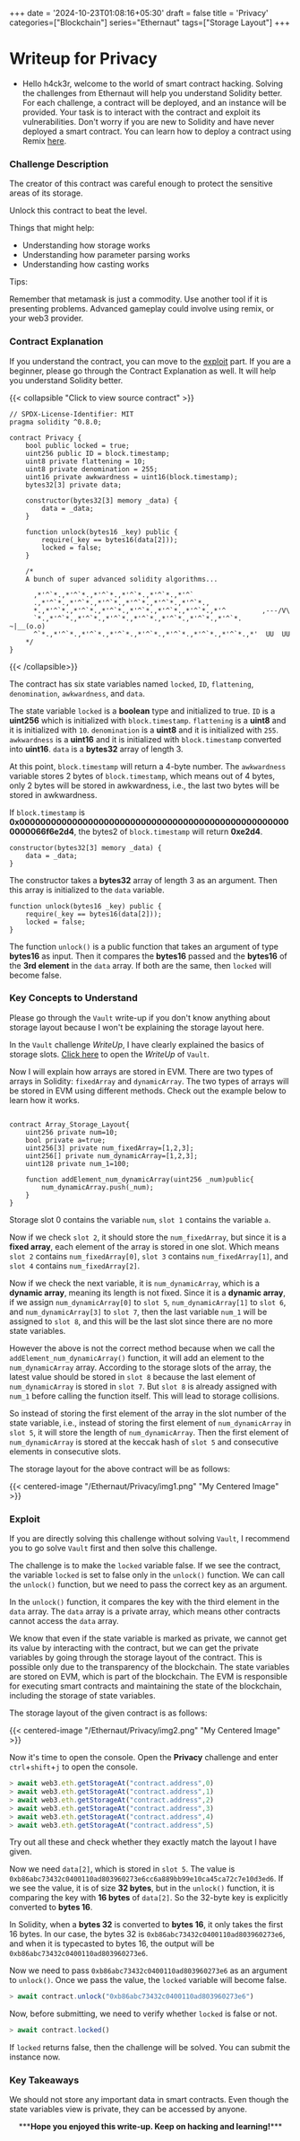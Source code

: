 +++
date = '2024-10-23T01:08:16+05:30'
draft = false
title = 'Privacy'
categories=["Blockchain"]
series="Ethernaut"
tags=["Storage Layout"]
+++

# Writeup for Privacy

- Hello h4ck3r, welcome to the world of smart contract hacking. Solving the challenges from Ethernaut will help you understand Solidity better. For each challenge, a contract will be deployed, and an instance will be provided. Your task is to interact with the contract and exploit its vulnerabilities. Don't worry if you are new to Solidity and have never deployed a smart contract. You can learn how to deploy a contract using Remix [here](https://youtu.be/3xNFZI8Ste4?si=i3cWN87OpX85zp6k).

### Challenge Description

The creator of this contract was careful enough to protect the sensitive areas of its storage.

Unlock this contract to beat the level.

Things that might help:

- Understanding how storage works
- Understanding how parameter parsing works
- Understanding how casting works

Tips:

Remember that metamask is just a commodity. Use another tool if it is presenting problems. Advanced gameplay could involve using remix, or your web3 provider.

### Contract Explanation

If you understand the contract, you can move to the [exploit](#exploit) part. If you are a beginner, please go through the Contract Explanation as well. It will help you understand Solidity better.

{{< collapsible "Click to view source contract" >}}

```solidity
// SPDX-License-Identifier: MIT
pragma solidity ^0.8.0;

contract Privacy {
    bool public locked = true;
    uint256 public ID = block.timestamp;
    uint8 private flattening = 10;
    uint8 private denomination = 255;
    uint16 private awkwardness = uint16(block.timestamp);
    bytes32[3] private data;

    constructor(bytes32[3] memory _data) {
        data = _data;
    }

    function unlock(bytes16 _key) public {
        require(_key == bytes16(data[2]));
        locked = false;
    }

    /*
    A bunch of super advanced solidity algorithms...

      ,*'^`*.,*'^`*.,*'^`*.,*'^`*.,*'^`*.,*'^`
      .,*'^`*.,*'^`*.,*'^`*.,*'^`*.,*'^`*.,*'^`*.,
      *.,*'^`*.,*'^`*.,*'^`*.,*'^`*.,*'^`*.,*'^`*.,*'^         ,---/V\
      `*.,*'^`*.,*'^`*.,*'^`*.,*'^`*.,*'^`*.,*'^`*.,*'^`*.    ~|__(o.o)
      ^`*.,*'^`*.,*'^`*.,*'^`*.,*'^`*.,*'^`*.,*'^`*.,*'^`*.,*'  UU  UU
    */
}

```

{{< /collapsible>}}

The contract has six state variables named `locked`, `ID`, `flattening`, `denomination`, `awkwardness`, and `data`.

The state variable `locked` is a **boolean** type and initialized to true. `ID` is a **uint256** which is initialized with `block.timestamp`. `flattening` is a **uint8** and it is initialized with `10`. `denomination` is a **uint8** and it is initialized with `255`. `awkwardness` is a **uint16** and it is initialized with `block.timestamp` converted into **uint16**. `data` is a **bytes32** array of length 3.

At this point, `block.timestamp` will return a 4-byte number. The `awkwardness` variable stores 2 bytes of `block.timestamp`, which means out of 4 bytes, only 2 bytes will be stored in awkwardness, i.e., the last two bytes will be stored in awkwardness.

If `block.timestamp` is **0x0000000000000000000000000000000000000000000000000000000066f6e2d4**, the bytes2 of `block.timestamp` will return **0xe2d4**.

```solidity
constructor(bytes32[3] memory _data) {
    data = _data;
}
```

The constructor takes a **bytes32** array of length 3 as an argument. Then this array is initialized to the `data` variable.

```solidity
function unlock(bytes16 _key) public {
    require(_key == bytes16(data[2]));
    locked = false;
}
```

The function `unlock()` is a public function that takes an argument of type **bytes16** as input. Then it compares the **bytes16** passed and the **bytes16** of the **3rd element** in the `data` array. If both are the same, then `locked` will become false.

### Key Concepts to Understand

Please go through the `Vault` write-up if you don't know anything about storage layout because I won't be explaining the storage layout here.

In the `Vault` challenge _WriteUp_, I have clearly explained the basics of storage slots. [Click here](./../Vault/WriteUp.md) to open the _WriteUp_ of `Vault`.

Now I will explain how arrays are stored in EVM. There are two types of arrays in Solidity: `fixedArray` and `dynamicArray`. The two types of arrays will be stored in EVM using different methods. Check out the example below to learn how it works.

```solidity

contract Array_Storage_Layout{
    uint256 private num=10;
    bool private a=true;
    uint256[3] private num_fixedArray=[1,2,3];
    uint256[] private num_dynamicArray=[1,2,3];
    uint128 private num_1=100;

    function addElement_num_dynamicArray(uint256 _num)public{
        num_dynamicArray.push(_num);
    }
}

```

Storage slot 0 contains the variable `num`, `slot 1` contains the variable `a`.

Now if we check `slot 2`, it should store the `num_fixedArray`, but since it is a **fixed array**, each element of the array is stored in one slot. Which means `slot 2` contains `num_fixedArray[0]`, `slot 3` contains `num_fixedArray[1]`, and `slot 4` contains `num_fixedArray[2]`.

Now if we check the next variable, it is `num_dynamicArray`, which is a **dynamic array**, meaning its length is not fixed. Since it is a **dynamic array**, if we assign `num_dynamicArray[0]` to `slot 5`, `num_dynamicArray[1]` to `slot 6`, and `num_dynamicArray[3]` to `slot 7`, then the last variable `num_1` will be assigned to `slot 8`, and this will be the last slot since there are no more state variables.

However the above is not the correct method because when we call the `addElement_num_dynamicArray()` function, it will add an element to the `num_dynamicArray` array. According to the storage slots of the array, the latest value should be stored in `slot 8` because the last element of `num_dynamicArray` is stored in `slot 7`. But `slot 8` is already assigned with `num_1` before calling the function itself. This will lead to storage collisions.

So instead of storing the first element of the array in the slot number of the state variable, i.e., instead of storing the first element of `num_dynamicArray` in `slot 5`, it will store the length of `num_dynamicArray`. Then the first element of `num_dynamicArray` is stored at the keccak hash of `slot 5` and consecutive elements in consecutive slots.

The storage layout for the above contract will be as follows:

{{< centered-image "/Ethernaut/Privacy/img1.png" "My Centered Image" >}}

### Exploit

If you are directly solving this challenge without solving `Vault`, I recommend you to go solve `Vault` first and then solve this challenge.

The challenge is to make the `locked` variable false. If we see the contract, the variable `locked` is set to false only in the `unlock()` function. We can call the `unlock()` function, but we need to pass the correct key as an argument.

In the `unlock()` function, it compares the key with the third element in the `data` array. The `data` array is a private array, which means other contracts cannot access the `data` array.

We know that even if the state variable is marked as private, we cannot get its value by interacting with the contract, but we can get the private variables by going through the storage layout of the contract. This is possible only due to the transparency of the blockchain. The state variables are stored on EVM, which is part of the blockchain. The EVM is responsible for executing smart contracts and maintaining the state of the blockchain, including the storage of state variables.

The storage layout of the given contract is as follows:

{{< centered-image "/Ethernaut/Privacy/img2.png" "My Centered Image" >}}

Now it's time to open the console. Open the **Privacy** challenge and enter `ctrl`+`shift`+`j` to open the console.

```javascript
> await web3.eth.getStorageAt("contract.address",0)
> await web3.eth.getStorageAt("contract.address",1)
> await web3.eth.getStorageAt("contract.address",2)
> await web3.eth.getStorageAt("contract.address",3)
> await web3.eth.getStorageAt("contract.address",4)
> await web3.eth.getStorageAt("contract.address",5)
```

Try out all these and check whether they exactly match the layout I have given.

Now we need `data[2]`, which is stored in `slot 5`. The value is `0xb86abc73432c0400110ad803960273e6cc6a889bb99e10ca45ca72c7e10d3ed6`. If we see the value, it is of size **32 bytes**, but in the `unlock()` function, it is comparing the key with **16 bytes** of `data[2]`. So the 32-byte key is explicitly converted to **bytes 16**.

In Solidity, when a **bytes 32** is converted to **bytes 16**, it only takes the first 16 bytes. In our case, the bytes 32 is `0xb86abc73432c0400110ad803960273e6`, and when it is typecasted to bytes 16, the output will be `0xb86abc73432c0400110ad803960273e6`.

Now we need to pass `0xb86abc73432c0400110ad803960273e6` as an argument to `unlock()`. Once we pass the value, the `locked` variable will become false.

```javascript
> await contract.unlock("0xb86abc73432c0400110ad803960273e6")

```

Now, before submitting, we need to verify whether `locked` is false or not.

```javascript
> await contract.locked()
```

If `locked` returns false, then the challenge will be solved. You can submit the instance now.

### Key Takeaways

We should not store any important data in smart contracts. Even though the state variables view is private, they can be accessed by anyone.

<p style="text-align:center;">***<strong>Hope you enjoyed this write-up. Keep on hacking and learning!</strong>***</p>
